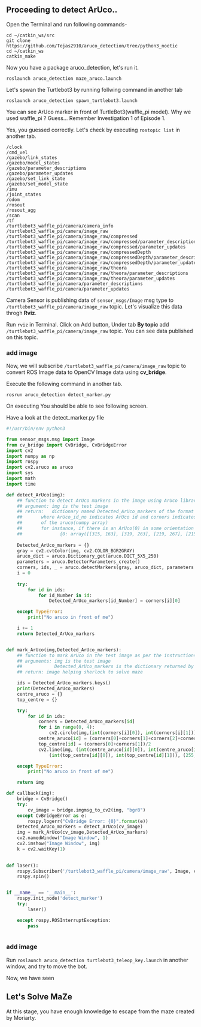 ## Proceeding to detect ArUco..

Open the Terminal and run following commands-
```
cd ~/catkin_ws/src
git clone https://github.com/Tejas2910/aruco_detection/tree/python3_noetic
cd ~/catkin_ws
catkin_make
```
Now you have a package aruco_detection, let's run it.
```
roslaunch aruco_detection maze_aruco.launch
```
Let's spwan the Turtlebot3 by running follwing command in another tab
```
roslaunch aruco_detection spawn_turtlebot3.launch
```
You can see ArUco marker in front of TurtleBot3(waffle_pi model).
Why we used waffle_pi ? Guess... Remember Investigation 1 of Episode 1. 

Yes, you guessed correctly. Let's check by executing ``` rostopic list ``` in another tab.
```
/clock
/cmd_vel
/gazebo/link_states
/gazebo/model_states
/gazebo/parameter_descriptions
/gazebo/parameter_updates
/gazebo/set_link_state
/gazebo/set_model_state
/imu
/joint_states
/odom
/rosout
/rosout_agg
/scan
/tf
/turtlebot3_waffle_pi/camera/camera_info
/turtlebot3_waffle_pi/camera/image_raw
/turtlebot3_waffle_pi/camera/image_raw/compressed
/turtlebot3_waffle_pi/camera/image_raw/compressed/parameter_descriptions
/turtlebot3_waffle_pi/camera/image_raw/compressed/parameter_updates
/turtlebot3_waffle_pi/camera/image_raw/compressedDepth
/turtlebot3_waffle_pi/camera/image_raw/compressedDepth/parameter_descriptions
/turtlebot3_waffle_pi/camera/image_raw/compressedDepth/parameter_updates
/turtlebot3_waffle_pi/camera/image_raw/theora
/turtlebot3_waffle_pi/camera/image_raw/theora/parameter_descriptions
/turtlebot3_waffle_pi/camera/image_raw/theora/parameter_updates
/turtlebot3_waffle_pi/camera/parameter_descriptions
/turtlebot3_waffle_pi/camera/parameter_updates
```
Camera Sensor is publishing data of ```sensor_msgs/Image``` msg type to ```/turtlebot3_waffle_pi/camera/image_raw``` topic. Let's visualize this data throgh **Rviz**.

Run ```rviz``` in Terminal. Click on Add button, Under tab **By topic** add ```/turtlebot3_waffle_pi/camera/image_raw``` topic. You can see data published on this topic.  
### add image ###
Now, we will subscribe ```/turtlebot3_waffle_pi/camera/image_raw``` topic to convert ROS Image data to OpenCV Image data using **cv_bridge**.

Execute the following command in another tab.
```
rosrun aruco_detection detect_marker.py
```
On executing You should be able to see following screen.

Have a look at the detect_marker.py file

```python
#!/usr/bin/env python3

from sensor_msgs.msg import Image
from cv_bridge import CvBridge, CvBridgeError
import cv2
import numpy as np
import rospy
import cv2.aruco as aruco
import sys
import math
import time

def detect_ArUco(img):
	## function to detect ArUco markers in the image using ArUco library
	## argument: img is the test image
	## return:   dictionary named Detected_ArUco_markers of the format {ArUco_id_no : corners},
	## 	     where ArUco_id_no indicates ArUco id and corners indicates the four corner position 
	##	     of the aruco(numpy array)
	##	     for instance, if there is an ArUco(0) in some orientation then, ArUco_list can be like
	## 				{0: array([[315, 163], [319, 263], [219, 267], [215,167]], dtype=float32)}
						
    Detected_ArUco_markers = {}
    gray = cv2.cvtColor(img, cv2.COLOR_BGR2GRAY)
    aruco_dict = aruco.Dictionary_get(aruco.DICT_5X5_250)
    parameters = aruco.DetectorParameters_create()
    corners, ids, _ = aruco.detectMarkers(gray, aruco_dict, parameters = parameters) 
    i = 0
    
    try:
        for id in ids:
            for id_Number in id:
                Detected_ArUco_markers[id_Number] = corners[i][0]    

    except TypeError:
        print("No aruco in front of me")

    i += 1
    return Detected_ArUco_markers


def mark_ArUco(img,Detected_ArUco_markers):
	## function to mark ArUco in the test image as per the instructions given in problem statement
	## arguments: img is the test image 
	##			  Detected_ArUco_markers is the dictionary returned by function detect_ArUco(img)
	## return: image helping sherlock to solve maze 

    ids = Detected_ArUco_markers.keys()
    print(Detected_ArUco_markers)
    centre_aruco = {}
    top_centre = {}

    try:
        for id in ids:
            corners = Detected_ArUco_markers[id]
            for i in range(0, 4):
                cv2.circle(img,(int(corners[i][0]), int(corners[i][1])), 5, (0,0,255), -1)
            centre_aruco[id] = (corners[0]+corners[1]+corners[2]+corners[3])/4
            top_centre[id] = (corners[0]+corners[1])/2
            cv2.line(img, (int(centre_aruco[id][0]), int(centre_aruco[id][1])),
	    		(int(top_centre[id][0]), int(top_centre[id][1])), (255, 0, 0), 5)

    except TypeError:
        print("No aruco in front of me")

    return img

def callback(img):
    bridge = CvBridge()
    try:
        cv_image = bridge.imgmsg_to_cv2(img, "bgr8")
    except CvBridgeError as e:
        rospy.logerr("CvBridge Error: {0}".format(e))
    Detected_ArUco_markers = detect_ArUco(cv_image)	  
    img = mark_ArUco(cv_image,Detected_ArUco_markers)    
    cv2.namedWindow("Image Window", 1)
    cv2.imshow("Image Window", img)
    k = cv2.waitKey(1)
    

def laser():
    rospy.Subscriber('/turtlebot3_waffle_pi/camera/image_raw', Image, callback)
    rospy.spin()


if __name__ == '__main__':
    rospy.init_node('detect_marker')
    try:
        laser()

    except rospy.ROSInterruptException:
        pass
	
```
### add image ###
Run ```roslaunch aruco_detection turtlebot3_teleop_key.launch``` in another window, and try to move the bot.

Now, we have seen 
## Let's Solve MaZe
At this stage, you have enough knowledge to escape from the maze created by Moriarty.
